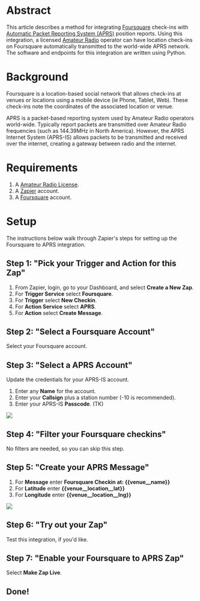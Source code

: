 # Abstract
This article describes a method for integrating [Foursquare](http://foursquare.com) check-ins with [Automatic Packet Reporting System (APRS)](http://en.wikipedia.org/wiki/Automatic_Packet_Reporting_System) position reports. Using this integration, a licensed [Amateur Radio](http://www.arrl.org/what-is-ham-radio) operator can have location check-ins on Foursquare automatically transmitted to the world-wide APRS network. The software and endpoints for this integration are written using Python.

# Background
Foursquare is a location-based social network that allows check-ins at venues or locations using a mobile device (ie Phone, Tablet, Web). These check-ins note the coordinates of the associated location or venue.

APRS is a packet-based reporting system used by Amateur Radio operators world-wide. Typically report packets are transmitted over Amateur Radio frequencies (such as 144.39MHz in North America). However, the APRS Internet System (APRS-IS) allows packets to be transmitted and received over the internet, creating a gateway between radio and the internet.

# Requirements
1. A [Amateur Radio License](http://www.arrl.org/licensing-preparation-exams).
2. A [Zapier](http://zapier.com) account.
3. A [Foursquare](http://foursquare.com) account.

# Setup
The instructions below walk through Zapier's steps for setting up the Foursquare to APRS integration.

## Step 1: "Pick your Trigger and Action for this Zap"

1. From Zapier, login, go to your Dashboard, and select **Create a New Zap**.
2. For **Trigger Service** select **Foursquare**.
3. For **Trigger** select **New Checkin**.
4. For **Action Service** select **APRS**.
5. For **Action** select **Create Message**.

## Step 2: "Select a Foursquare Account"

Select your Foursquare account.

## Step 3: "Select a APRS Account"

Update the credentials for your APRS-IS account. 

1. Enter any **Name** for the account.
2. Enter your **Callsign** plus a station number (-10 is recommended).
3. Enter your APRS-IS **Passcode**. (TK)

![](http://dl.dropbox.com/u/4036736/Screenshots/24j35_5po0uq.png)

## Step 4: "Filter your Foursquare checkins"

No filters are needed, so you can skip this step.

## Step 5: "Create your APRS Message"

1. For **Message** enter **Foursquare Checkin at: {{venue__name}}**
2. For **Latitude** enter **{{venue__location__lat}}**
3. For **Longitude** enter **{{venue__location__lng}}**

![](http://dl.dropbox.com/u/4036736/Screenshots/yfx6cco_dzvj.png)

## Step 6: "Try out your Zap"

Test this integration, if you'd like.

## Step 7: "Enable your Foursquare to APRS Zap"

Select **Make Zap Live**.

## Done!
